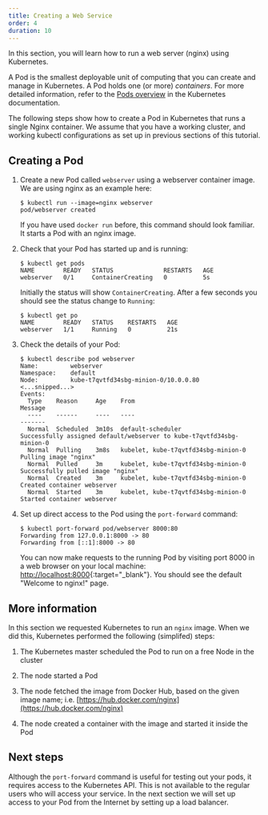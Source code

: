 ```yaml
---
title: Creating a Web Service
order: 4
duration: 10
---
```


In this section, you will learn how to run a web server (nginx) using
Kubernetes.

A Pod is the smallest deployable unit of computing that you
can create and manage in Kubernetes.  A Pod holds one (or more) _containers_.
For more detailed information, refer to the
[Pods overview](https://kubernetes.io/docs/concepts/workloads/pods/pod-overview/)
in the Kubernetes documentation.

The following steps show how to create a Pod in Kubernetes that runs a single
Nginx container. We assume that you have a working cluster, and working kubectl
configurations as set up in previous sections of this tutorial.


## Creating a Pod

1. Create a new Pod called `webserver` using a webserver container image. We are using nginx as an example here:

   ```
   $ kubectl run --image=nginx webserver
   pod/webserver created
   ```

   If you have used `docker run` before, this command should look familiar.
   It starts a Pod with an nginx image.

1. Check that your Pod has started up and is running:

   ```
   $ kubectl get pods
   NAME        READY   STATUS              RESTARTS   AGE
   webserver   0/1     ContainerCreating   0          5s
   ```

   Initially the status will show `ContainerCreating`.
   After a few seconds you should see the status change to `Running`:

   ```
   $ kubectl get po
   NAME        READY   STATUS    RESTARTS   AGE
   webserver   1/1     Running   0          21s
   ```

1. Check the details of your Pod:

   ```
   $ kubectl describe pod webserver
   Name:         webserver
   Namespace:    default
   Node:         kube-t7qvtfd34sbg-minion-0/10.0.0.80
   <...snipped...>
   Events:
     Type    Reason     Age    From                                   Message
     ----    ------     ----   ----                                   -------
     Normal  Scheduled  3m10s  default-scheduler                      Successfully assigned default/webserver to kube-t7qvtfd34sbg-minion-0
     Normal  Pulling    3m8s   kubelet, kube-t7qvtfd34sbg-minion-0  Pulling image "nginx"
     Normal  Pulled     3m     kubelet, kube-t7qvtfd34sbg-minion-0  Successfully pulled image "nginx"
     Normal  Created    3m     kubelet, kube-t7qvtfd34sbg-minion-0  Created container webserver
     Normal  Started    3m     kubelet, kube-t7qvtfd34sbg-minion-0  Started container webserver
   ```

1. Set up direct access to the Pod using the `port-forward` command:

   ```
   $ kubectl port-forward pod/webserver 8000:80
   Forwarding from 127.0.0.1:8000 -> 80
   Forwarding from [::1]:8000 -> 80
   ```
   You can now make requests to the running Pod by visiting port 8000 in a web
   browser on your local machine: [http://localhost:8000](http://localhost:8000){:target="_blank"}.
   You should see the default "Welcome to nginx!" page.


## More information

In this section we requested Kubernetes to run an `nginx` image.  When
we did this, Kubernetes performed the following (simplifed) steps:

1. The Kubernetes master scheduled the Pod to run on a free Node in the cluster

1. The node started a Pod

1. The node fetched the image from Docker Hub, based on the given image name; i.e.
   [https://hub.docker.com/nginx](https://hub.docker.com/nginx)

1. The node created a container with the image and started it inside the Pod


## Next steps

Although the `port-forward` command is useful for testing out your pods,
it requires access to the Kubernetes API. This is not available to the regular
users who will access your service. In the next section we will set up access to
your Pod from the Internet by setting up a load balancer.

